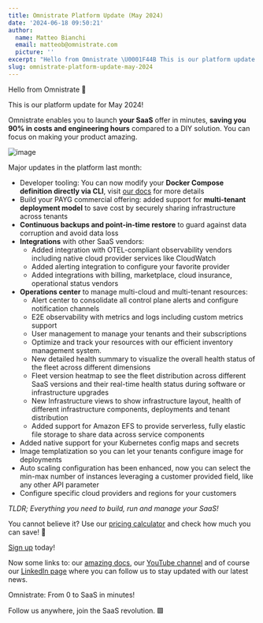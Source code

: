 ```yaml
---
title: Omnistrate Platform Update (May 2024)
date: '2024-06-18 09:50:21'
author:
  name: Matteo Bianchi
  email: matteob@omnistrate.com
  picture: ''
excerpt: "Hello from Omnistrate \U0001F44B This is our platform update for May 2024!"
slug: omnistrate-platform-update-may-2024
---
```


Hello from Omnistrate 👋

This is our platform update for May 2024!

Omnistrate enables you to launch **your SaaS** offer in minutes, **saving you 90% in costs and engineering hours** compared to a DIY solution. You can focus on making your product amazing.

![image][7]

Major updates in the platform last month:

 - Developer tooling: You can now modify your **Docker Compose definition directly via CLI**, visit [our docs][1] for more details
 - Build your PAYG commercial offering: added support for **multi-tenant deployment model** to save cost by securely sharing infrastructure across tenants
 - **Continuous backups and point-in-time restore** to guard against data corruption and avoid data loss
 - **Integrations** with other SaaS vendors:
    - Added integration with OTEL-compliant observability vendors including native cloud provider services like CloudWatch
    - Added alerting integration to configure your favorite provider
    - Added integrations with billing, marketplace, cloud insurance, operational status vendors
 - **Operations center** to manage multi-cloud and multi-tenant resources:
    - Alert center to consolidate all control plane alerts and configure notification channels
    - E2E observability with metrics and logs including custom metrics support
    - User management to manage your tenants and their subscriptions
    - Optimize and track your resources with our efficient inventory management system.
    - New detailed health summary to visualize the overall health status of the fleet across different dimensions
    - Fleet version heatmap to see the fleet distribution across different SaaS versions and their real-time health status during software or infrastructure upgrades
    - New Infrastructure views to show infrastructure layout, health of different infrastructure components, deployments and tenant distribution
    - Added support for Amazon EFS to provide serverless, fully elastic file storage to share data across service components
 - Added native support for your Kubernetes config maps and secrets
 - Image templatization so you can let your tenants configure image for deployments
 - Auto scaling configuration has been enhanced, now you can select the min-max number of instances leveraging a customer provided field, like any other API parameter
 - Configure specific cloud providers and regions for your customers

_TLDR; Everything you need to build, run and manage your SaaS!_

You cannot believe it? 
Use our [pricing calculator][2] and check how much you can save! 💸

[Sign up][3] today!


Now some links to: our [amazing docs][4], our [YouTube channel][5] and of course our [LinkedIn page][6] where you can follow us to stay updated with our latest news.

Omnistrate: From 0 to SaaS in minutes!

Follow us anywhere, join the SaaS revolution. 🟩

  [1]: https://docs.omnistrate.com/getting-started/ctl-reference/
  [2]: https://omnistrate.com/pricing#cost-calculator
  [3]: https://omnistrate.cloud/signup
  [4]: http://docs.omnistrate.com
  [5]: https://www.youtube.com/@omnistrate
  [6]: https://www.linkedin.com/company/omnistrate/
  [7]: https://drive.google.com/thumbnail?id=1mAmfxpTA6SmfgjvhSeNt2_z5w_JEaTCd&sz=w720 


